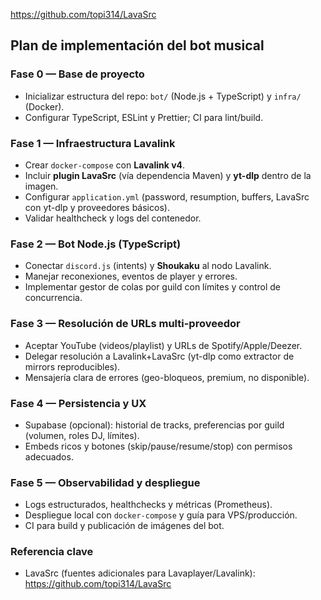https://github.com/topi314/LavaSrc


## Plan de implementación del bot musical

### Fase 0 — Base de proyecto
- Inicializar estructura del repo: `bot/` (Node.js + TypeScript) y `infra/` (Docker).
- Configurar TypeScript, ESLint y Prettier; CI para lint/build.

### Fase 1 — Infraestructura Lavalink
- Crear `docker-compose` con **Lavalink v4**.
- Incluir **plugin LavaSrc** (vía dependencia Maven) y **yt-dlp** dentro de la imagen.
- Configurar `application.yml` (password, resumption, buffers, LavaSrc con yt-dlp y proveedores básicos).
- Validar healthcheck y logs del contenedor.

### Fase 2 — Bot Node.js (TypeScript)
- Conectar `discord.js` (intents) y **Shoukaku** al nodo Lavalink.
- Manejar reconexiones, eventos de player y errores.
- Implementar gestor de colas por guild con límites y control de concurrencia.

### Fase 3 — Resolución de URLs multi-proveedor
- Aceptar YouTube (videos/playlist) y URLs de Spotify/Apple/Deezer.
- Delegar resolución a Lavalink+LavaSrc (yt-dlp como extractor de mirrors reproducibles).
- Mensajería clara de errores (geo-bloqueos, premium, no disponible).

### Fase 4 — Persistencia y UX
- Supabase (opcional): historial de tracks, preferencias por guild (volumen, roles DJ, límites).
- Embeds ricos y botones (skip/pause/resume/stop) con permisos adecuados.

### Fase 5 — Observabilidad y despliegue
- Logs estructurados, healthchecks y métricas (Prometheus).
- Despliegue local con `docker-compose` y guía para VPS/producción.
- CI para build y publicación de imágenes del bot.

### Referencia clave
- LavaSrc (fuentes adicionales para Lavaplayer/Lavalink): https://github.com/topi314/LavaSrc


